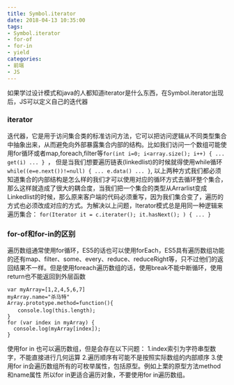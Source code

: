 ```yaml
---
title: Symbol.iterator
date: 2018-04-13 10:35:00
tags: 
- Symbol.iterator
- for-of
- for-in
- yield
categories:
- 前端
- JS
---
```

如果学过设计模式和java的人都知道iterator是什么东西，在Symbol.iterator出现后，JS可以定义自己的迭代器<!--more-->
### iterator
迭代器，它是用于访问集合类的标准访问方法，它可以把访问逻辑从不同类型集合中抽象出来，从而避免向外部暴露集合内部的结构。比如我们访问一个数组可能使用for循环或者map,foreach,filter等`for(int i=0; i<array.size(); i++) { ... get(i) ... } `， 但是当我们想要遍历链表(linkedlist)的时候就得使用while循环`while((e=e.next())!=null) { ... e.data() ... }`, 以上两种方式我们都必须知道集合的内部结构是怎么样的我们才可以使用对应的循环方式去循环整个集合，那么这样就造成了很大的耦合度，当我们把一个集合的类型从Arrarlist变成Linkedlist的时候，那么原来客户端的代码必须重写，因为我们集合变了，遍历的方式也必须改成对应的方式。为解决以上问题，Iterator模式总是用同一种逻辑来遍历集合： `for(Iterator it = c.iterater(); it.hasNext(); ) { ... } `
### for-of和for-in的区别
遍历数组通常使用for循环，ES5的话也可以使用forEach，ES5具有遍历数组功能的还有map、filter、some、every、reduce、reduceRight等，只不过他们的返回结果不一样。但是使用foreach遍历数组的话，使用break不能中断循环，使用return也不能返回到外层函数
```
var myArray=[1,2,4,5,6,7]
myArray.name="杀马特"
Array.prototype.method=function(){
　　console.log(this.length);
}
for (var index in myArray) {
  console.log(myArray[index]);
}
```
使用for in 也可以遍历数组，但是会存在以下问题：
1.index索引为字符串型数字，不能直接进行几何运算
2.遍历顺序有可能不是按照实际数组的内部顺序
3.使用for in会遍历数组所有的可枚举属性，包括原型。例如上栗的原型方法method和name属性
所以for in更适合遍历对象，不要使用for in遍历数组。
